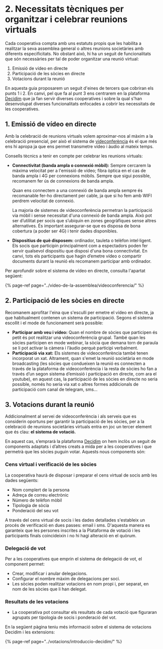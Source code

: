 # 2. Necessitats tècniques per organitzar i celebrar reunions virtuals

Cada cooperativa compta amb uns estatuts propis que les habilita a realitzar la seva assemblea general o altres reunions societàries amb diferents especificitats. No obstant això, hi ha un seguit de funcionalitats que són necessàries per tal de poder organitzar una reunió virtual:

1. Emissió de vídeo en directe 
2. Participació de les sòcies en directe
3. Votacions durant la reunió

En aquesta guia proposarem un seguit d'eines de tercers que cobriran els punts 1 i 2. En canvi, pel que fa al punt 3 ens centrarem en la plataforma [Decidim](../#que-es-decidim) que ja fan servir diverses cooperatives i sobre la qual s'han desenvolupat diverses funcionalitats enfocades a cobrir les necessitats de les cooperatives.

## 1. Emissió de vídeo en directe

Amb la celebració de reunions virtuals volem aproximar-nos al màxim a la celebració presencial, per això el sistema de [videconferència](../video-de-la-assemblea/videoconferencia/) és el que més ens hi apropa ja que ens permet transmetre vídeo i àudio al mateix temps.

Consells tècnics a tenir en compte per celebrar les reunions virtuals:

* **Connectivitat \(banda ampla o connexió mòbil\):** Sempre cercarem la màxima velocitat per a l'emissió de vídeo; fibra òptica en el cas de banda ampla i 4G per connexions mòbils. Sempre que sigui possible, recomanem fer ús de connexions de banda ampla.

  Quan ens connectem a una connexió de banda ampla sempre és recomanable fer-ho directament per cable, ja que si ho fem amb WIFI perdrem velocitat de connexió.

  La majoria de sistemes de videoconferència permetran la participació via mòbil i sense necessitat d'una connexió de banda ampla. Això pot ser d’utilitat per socis que s’ubiquin en zones geogràfiques sense altres alternatives. És important assegurar-se que es disposa de bona cobertura \(a poder ser 4G\) i tenir dades disponibles.

* **Dispositius de què disposem:** ordinador, tauleta o telèfon intel·ligent. Els socis que participin principalment com a espectadors poden fer servir qualsevol dispositiu que disposi d'una bona connectivitat. En canvi, tots els participants que hagin d’emetre vídeo o compartir documents durant la reunió els recomanem participar amb ordinador.

Per aprofundir sobre el sistema de vídeo en directe, consulta l'apartat següent:

{% page-ref page="../video-de-la-assemblea/videoconferencia/" %}

## 2. Participació de les sòcies en directe

Recomanem aprofitar l'eina que s'esculli per emetre el vídeo en directe, ja que habitualment contenen un sistema de participació. Segons el sistema escollit i el mode de funcionament serà possible:

* **Participar amb veu i vídeo:** Quan el nombre de sòcies que participen és petit és pot realitzar una videoconferència grupal. També quan les sòcies participen en mode webinar, la sòcia que demana torn de paraula se li pot activar la càmera i l’àudio perquè participi verbalment. 
* **Participació via xat:** Els sistemes de videoconferència també tenen incorporat un xat. Altrament, quan s'emet la reunió societària en mode broadcasting \(les sòcies que condueixen la reunió es connecten a través de la plataforma de videoconferència i la resta de sòcies ho fan a través d’un segon sistema d’emissió i participació en directe, com ara el youtube\), en aquest cas, la participació de les sòcies en directe no seria possible, només ho seria via xat o altres formes addicionals de participació com canal de telegram, sms...

## 3. Votacions durant la reunió

Addicionalment al servei de videoconferència i als serveis que es considerin oportuns per garantir la participació de les sòcies, per a la celebració de reunions societàries virtuals entra en joc un tercer element que és clau: **el sistema de votació.**

En aquest cas, s’emprarà la plataforma [Decidim](../#que-es-decidim) on hem inclòs un seguit de components adaptats i d’altres creats a mida per a les cooperatives i que permetrà que les sòcies puguin votar. Aquests nous components són:

### Cens virtual i verificació de les sòcies

La cooperativa haurà de disposar i preparar el cens virtual de socis amb les dades següents:

* Nom complert de la persona
* Adreça de correu electrònic
* Número de telèfon mòbil
* Tipologia de sòcia
* Ponderació del seu vot

A través del cens virtual de socis i les dades detallades s'estableix un procés de verificació en dues passes: email i sms. D'aquesta manera es garanteix que les persones inscrites a la Plataforma de votació i les participants finals coincideixin i no hi hagi alteració en el quòrum.

### Delegació de vot

Per a les cooperatives que emprin el sistema de delegació de vot, el component permet:

* Crear, modificar i anular delegacions.
* Configurar el nombre màxim de delegacions per soci.
* Les sòcies poden realitzar votacions en nom propi i, per separat, en nom de les sòcies que li han delegat.

### Resultats de les votacions

* La cooperativa pot consultar els resultats de cada votació que figuraran agrupats per tipologia de socis i ponderació del vot.

En la següent pàgina teniu més informació sobre el sistema de votacions Decidim i les extensions:

{% page-ref page="../votacions/introduccio-decidim/" %}

